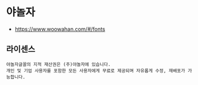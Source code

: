 # 야놀자

* https://www.woowahan.com/#/fonts

## 라이센스
```
야놀자글꼴의 지적 재산권은 (주)야놀자에 있습니다.
개인 및 기업 사용자를 포함한 모든 사용자에게 무료로 제공되며 자유롭게 수정, 재배포가 가능합니다.

```
